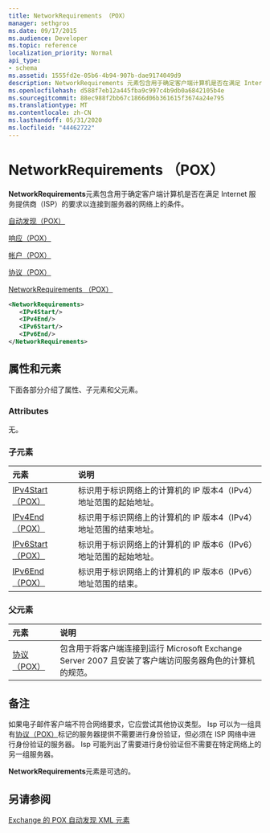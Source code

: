 ```yaml
---
title: NetworkRequirements （POX）
manager: sethgros
ms.date: 09/17/2015
ms.audience: Developer
ms.topic: reference
localization_priority: Normal
api_type:
- schema
ms.assetid: 1555fd2e-05b6-4b94-907b-dae9174049d9
description: NetworkRequirements 元素包含用于确定客户端计算机是否在满足 Internet 服务提供商（ISP）的要求以连接到服务器的网络上的条件。
ms.openlocfilehash: d588f7eb12a445fba9c997c4b9db0a6842105b4e
ms.sourcegitcommit: 88ec988f2bb67c1866d06b361615f3674a24e795
ms.translationtype: MT
ms.contentlocale: zh-CN
ms.lasthandoff: 05/31/2020
ms.locfileid: "44462722"
---
```

# <a name="networkrequirements-pox"></a>NetworkRequirements （POX）

**NetworkRequirements**元素包含用于确定客户端计算机是否在满足 Internet 服务提供商（ISP）的要求以连接到服务器的网络上的条件。 
  
[自动发现（POX）](autodiscover-pox.md)
  
[响应（POX）](response-pox.md)
  
[帐户（POX）](account-pox.md)
  
[协议（POX）](protocol-pox.md)
  
[NetworkRequirements （POX）](networkrequirements-pox.md)
  
```xml
<NetworkRequirements>
   <IPv4Start/>
   <IPv4End/>
   <IPv6Start/>
   <IPv6End/>
</NetworkRequirements>
```

## <a name="attributes-and-elements"></a>属性和元素

下面各部分介绍了属性、子元素和父元素。
  
### <a name="attributes"></a>Attributes

无。
  
### <a name="child-elements"></a>子元素

|**元素**|**说明**|
|:-----|:-----|
|[IPv4Start （POX）](ipv4start-pox.md) <br/> |标识用于标识网络上的计算机的 IP 版本4（IPv4）地址范围的起始地址。  <br/> |
|[IPv4End （POX）](ipv4end-pox.md) <br/> |标识用于标识网络上的计算机的 IP 版本4（IPv4）地址范围的结束地址。  <br/> |
|[IPv6Start （POX）](ipv6start-pox.md) <br/> |标识用于标识网络上的计算机的 IP 版本6（IPv6）地址范围的起始地址。  <br/> |
|[IPv6End （POX）](ipv6end-pox.md) <br/> |标识用于标识网络上的计算机的 IP 版本6（IPv6）地址范围的结束。  <br/> |
   
### <a name="parent-elements"></a>父元素

|**元素**|**说明**|
|:-----|:-----|
|[协议（POX）](protocol-pox.md) <br/> |包含用于将客户端连接到运行 Microsoft Exchange Server 2007 且安装了客户端访问服务器角色的计算机的规范。  <br/> |
   
## <a name="remarks"></a>备注

如果电子邮件客户端不符合网络要求，它应尝试其他协议类型。 Isp 可以为一组具有[协议（POX）](protocol-pox.md)标记的服务器提供不需要进行身份验证，但必须在 ISP 网络中进行身份验证的服务器。 Isp 可能列出了需要进行身份验证但不需要在特定网络上的另一组服务器。 
  
**NetworkRequirements**元素是可选的。 
  
## <a name="see-also"></a>另请参阅



[Exchange 的 POX 自动发现 XML 元素](pox-autodiscover-xml-elements-for-exchange.md)

